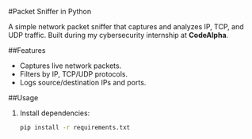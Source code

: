 #Packet Sniffer in Python  

A simple network packet sniffer that captures and analyzes IP, TCP, and UDP traffic. Built during my cybersecurity internship at **CodeAlpha**.  

##Features  
- Captures live network packets.  
- Filters by IP, TCP/UDP protocols.  
- Logs source/destination IPs and ports.  

##Usage  
1. Install dependencies:  
   ```bash
   pip install -r requirements.txt
